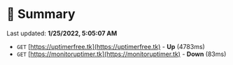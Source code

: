 # 📖 Summary
Last updated: **1/25/2022, 5:05:07 AM**

- `GET` [https://uptimerfree.tk](https://uptimerfree.tk) - **Up** (4783ms)
- `GET` [https://monitoruptimer.tk](https://monitoruptimer.tk) - **Down** (83ms)
